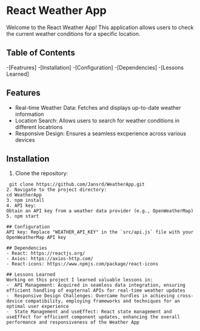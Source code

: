 # React Weather App

Welcome to the React Weather App! This application allows users to check the current weather conditions for a specific location.

## Table of Contents
-[Featrures]
-[Installation]
-[Configuration]
-[Dependencies]
-[Lessons Learned]

## Features
- Real-time Weather Data: Fetches and displays up-to-date weather information
- Location Search: Allows users to search for weather conditions in different locatrions
- Responsive Design: Ensures a seamless excperience across various devices

## Installation 
1.  Clone the repository:
   ```bach
    git clone https://github.com/Jansrd/WeatherApp.git
2. Navigate to the project directory:
  cd WeatherApp
3. npm install
4. API key:
  Obtain an API key from a weather data provider (e.g., OpenWeatherMap)
5. npm start

## Configuration
API key: Replace "WEATHER_API_KEY" in the `src/api.js` file with your OpenWeatherMap API key

## Dependencies
- React: https://reactjs.org/
- Axios: https://axios-http.com/
- React-icons: https://www.npmjs.com/package/react-icons

## Lessons Learned
Working on this project I learned valuable lessons in:
-  API Management: Acquired in seamless data integration, ensuring efficient handling of expternal APIs for real-time weather updates
-  Responsive Design Challenges: Overcame hurdles in achieving cross-device compatibility, employing frameworks and techniques for an optimal user experience
-  State Management and useEffect: React state management and useEffect for efficient component updates, enhancing the overall performance and responsiveness of the Weather App
